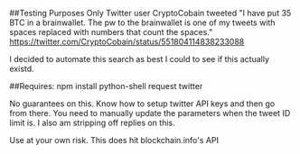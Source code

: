##Testing Purposes Only
Twitter user CryptoCobain tweeted "I have put 35 BTC in a brainwallet. The pw to the brainwallet is one of my tweets with spaces replaced with numbers that count the spaces."
https://twitter.com/CryptoCobain/status/551804114838233088

I decided to automate this search as best I could to see if this actually existd.

##Requires:
npm install python-shell request twitter


No guarantees on this. Know how to setup twitter API keys and then go from there. You need to manually update the parameters when the tweet ID limit is. I also am stripping off replies on this. 

Use at your own risk. This does hit blockchain.info's API 

